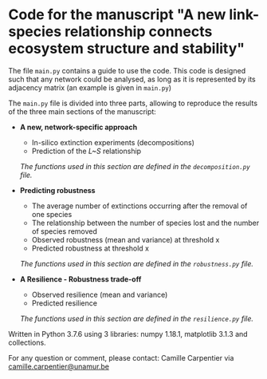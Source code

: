 # Code for the manuscript "A new link-species relationship connects ecosystem structure and stability"

The file `main.py` contains a guide to use the code. 
This code is designed such that any network could be analysed, as long as it is represented by its adjacency matrix (an example is given in `main.py`)

The `main.py` file is divided into three parts, allowing to reproduce the results of the three main sections of the manuscript:

* **A new, network-specific approach**

	* In-silico extinction experiments (decompositions)
	* Prediction of the *L~S* relationship
  
  *The functions used in this section are defined in the `decomposition.py` file.*


* **Predicting robustness**

	* The average number of extinctions occurring after the removal of one species
	* The relationship between the number of species lost and the number of species removed
	* Observed robustness (mean and variance) at threshold x
	* Predicted robustness at threshold x

  *The functions used in this section are defined in the `robustness.py` file.*

* **A Resilience - Robustness trade-off**

	* Observed resilience (mean and variance)
	* Predicted resilience
  
  *The functions used in this section are defined in the `resilience.py` file.*

Written in Python 3.7.6 using 3 libraries: numpy 1.18.1, matplotlib 3.1.3 and collections.

For any question or comment, please contact: Camille Carpentier via camille.carpentier@unamur.be 
